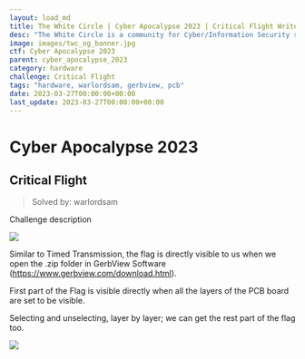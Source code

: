 ```yaml
---
layout: load_md
title: The White Circle | Cyber Apocalypse 2023 | Critical Flight Writeup
desc: "The White Circle is a community for Cyber/Information Security students, enthusiasts and professionals. You can discuss anything related to Security, share your knowledge with others, get help when you need it and proceed further in your journey with amazing people from all over the world."
image: images/twc_og_banner.jpg
ctf: Cyber Apocalypse 2023
parent: cyber_apocalypse_2023
category: hardware
challenge: Critical Flight
tags: "hardware, warlordsam, gerbview, pcb"
date: 2023-03-27T00:00:00+00:00
last_update: 2023-03-27T00:00:00+00:00
---
```


<h1 class="heading card-title white-text">Cyber Apocalypse 2023</h1>

## Critical Flight
> Solved by: warlordsam

Challenge description

![](https://i.imgur.com/9WJANW7.png)


Similar to Timed Transmission, the flag is directly visible to us when we open the .zip folder in GerbView Software (https://www.gerbview.com/download.html). 

First part of the Flag is visible directly when all the layers of the PCB board are set to be visible.

Selecting and unselecting, layer by layer; we can get the rest part of the flag too.

![](https://i.imgur.com/cf6UvA6.png)


